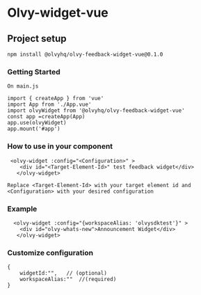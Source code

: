 # Olvy-widget-vue

## Project setup
```
npm install @olvyhq/olvy-feedback-widget-vue@0.1.0
```

### Getting Started
```
On main.js

import { createApp } from 'vue'
import App from './App.vue'
import olvyWidget from '@olvyhq/olvy-feedback-widget-vue'
const app =createApp(App)
app.use(olvyWidget)
app.mount('#app')

```

### How to use in your component
```
 <olvy-widget :config="<Configuration>" >
    <div id="<Target-Element-Id>" test feedback widget</div>
   </olvy-widget>

Replace <Target-Element-Id> with your target element id and <Configuration> with your desired configuration
```
### Example
```
  <olvy-widget :config="{workspaceAlias: 'olvysdktest'}" >
    <div id="olvy-whats-new">Announcement Widget</div>
   </olvy-widget>

```



### Customize configuration
```
{
    widgetId:"",   // (optional)
    workspaceAlias:""  //(required)
}
```
